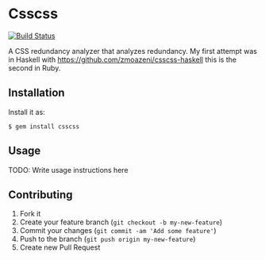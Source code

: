 # Csscss

[![Build
Status](https://travis-ci.org/zmoazeni/csscss.png)](https://travis-ci.org/zmoazeni/csscss)

A CSS redundancy analyzer that analyzes redundancy. My first attempt was
in Haskell with https://github.com/zmoazeni/csscss-haskell this is the
second in Ruby.

## Installation

Install it as:

    $ gem install csscss

## Usage

TODO: Write usage instructions here

## Contributing

1. Fork it
2. Create your feature branch (`git checkout -b my-new-feature`)
3. Commit your changes (`git commit -am 'Add some feature'`)
4. Push to the branch (`git push origin my-new-feature`)
5. Create new Pull Request

